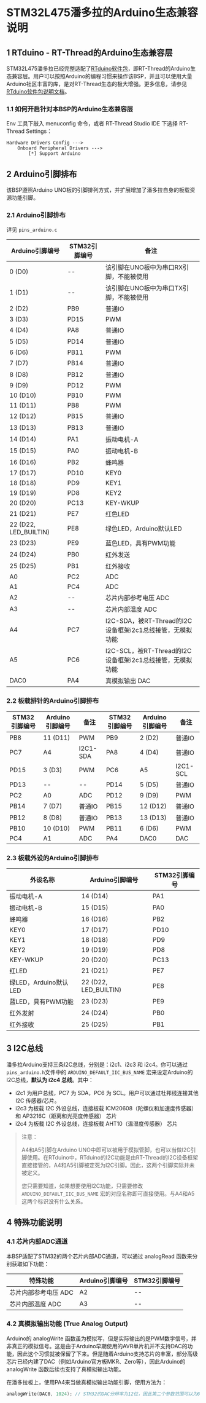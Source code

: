 # STM32L475潘多拉的Arduino生态兼容说明

## 1 RTduino - RT-Thread的Arduino生态兼容层

STM32L475潘多拉已经完整适配了[RTduino软件包](https://github.com/mysterywolf/RTduino)，即RT-Thread的Arduino生态兼容层。用户可以按照Arduino的编程习惯来操作该BSP，并且可以使用大量Arduino社区丰富的库，是对RT-Thread生态的极大增强。更多信息，请参见[RTduino软件包说明文档](https://github.com/mysterywolf/RTduino)。

### 1.1 如何开启针对本BSP的Arduino生态兼容层

Env 工具下敲入 menuconfig 命令，或者 RT-Thread Studio IDE 下选择 RT-Thread Settings：

```Kconfig
Hardware Drivers Config --->
    Onboard Peripheral Drivers --->
        [*] Support Arduino
```

## 2 Arduino引脚排布

该BSP遵照Arduino UNO板的引脚排列方式，并扩展增加了潘多拉自身的板载资源功能引脚。

### 2.1 Arduino引脚排布

详见 `pins_arduino.c`

| Arduino引脚编号       | STM32引脚编号 | 备注                                                      |
| --------------------- | ------------- | --------------------------------------------------------- |
| 0 (D0)                | --            | 该引脚在UNO板中为串口RX引脚，不能被使用                   |
| 1 (D1)                | --            | 该引脚在UNO板中为串口TX引脚，不能被使用                   |
| 2 (D2)                | PB9           | 普通IO                                                    |
| 3 (D3)                | PD15          | PWM                                                       |
| 4 (D4)                | PA8           | 普通IO                                                    |
| 5 (D5)                | PD14          | 普通IO                                                    |
| 6 (D6)                | PB11          | PWM                                                       |
| 7 (D7)                | PB14          | 普通IO                                                    |
| 8 (D8)                | PB12          | 普通IO                                                    |
| 9 (D9)                | PD12          | PWM                                                       |
| 10 (D10)              | PB10          | PWM                                                       |
| 11 (D11)              | PB8           | PWM                                                       |
| 12 (D12)              | PB15          | 普通IO                                                    |
| 13 (D13)              | PB13          | 普通IO                                                    |
| 14 (D14)              | PA1           | 振动电机-A                                                |
| 15 (D15)              | PA0           | 振动电机-B                                                |
| 16 (D16)              | PB2           | 蜂鸣器                                                    |
| 17 (D17)              | PD10          | KEY0                                                      |
| 18 (D18)              | PD9           | KEY1                                                      |
| 19 (D19)              | PD8           | KEY2                                                      |
| 20 (D20)              | PC13          | KEY-WKUP                                                  |
| 21 (D21)              | PE7           | 红色LED                                                   |
| 22 (D22, LED_BUILTIN) | PE8           | 绿色LED，Arduino默认LED                                   |
| 23 (D23)              | PE9           | 蓝色LED，具有PWM功能                                      |
| 24 (D24)              | PB0           | 红外发送                                                  |
| 25 (D25)              | PB1           | 红外接收                                                  |
| A0                    | PC2           | ADC                                                       |
| A1                    | PC4           | ADC                                                       |
| A2                    | --            | 芯片内部参考电压 ADC                                      |
| A3                    | --            | 芯片内部温度 ADC                                          |
| A4                    | PC7           | I2C-SDA，被RT-Thread的I2C设备框架i2c1总线接管，无模拟功能 |
| A5                    | PC6           | I2C-SCL，被RT-Thread的I2C设备框架i2c1总线接管，无模拟功能 |
| DAC0                  | PA4           | 真模拟输出 DAC                                            |

### 2.2 板载排针的Arduino引脚排布

| STM32引脚编号 | Arduino引脚编号 | 备注     | STM32引脚编号 | Arduino引脚编号 | 备注     |
| ------------- | --------------- | -------- | ------------- | --------------- | -------- |
| PB8           | 11 (D11)        | PWM      | PB9           | 2 (D2)          | 普通IO   |
| PC7           | A4              | I2C1-SDA | PA8           | 4 (D4)          | 普通IO   |
| PD15          | 3 (D3)          | PWM      | PC6           | A5              | I2C1-SCL |
| PD13          | --              | --       | PD14          | 5 (D5)          | 普通IO   |
| PC2           | A0              | ADC      | PD12          | 9 (D9)          | PWM      |
| PB14          | 7 (D7)          | 普通IO   | PB15          | 12 (D12)        | 普通IO   |
| PB12          | 8 (D8)          | 普通IO   | PB13          | 13 (D13)        | 普通IO   |
| PB10          | 10 (D10)        | PWM      | PB11          | 6 (D6)          | PWM      |
| PC4           | A1              | ADC      | PA4           | DAC0            | DAC      |

### 2.3 板载外设的Arduino引脚排布

| 外设名称              | Arduino引脚编号       | STM32引脚编号 |
| --------------------- | --------------------- | ------------- |
| 振动电机-A            | 14 (D14)              | PA1           |
| 振动电机-B            | 15 (D15)              | PA0           |
| 蜂鸣器                | 16 (D16)              | PB2           |
| KEY0                  | 17 (D17)              | PD10          |
| KEY1                  | 18 (D18)              | PD9           |
| KEY2                  | 19 (D19)              | PD8           |
| KEY-WKUP              | 20 (D20)              | PC13          |
| 红LED                 | 21 (D21)              | PE7           |
| 绿LED，Arduino默认LED | 22 (D22, LED_BUILTIN) | PE8           |
| 蓝LED，具有PWM功能    | 23 (D23)              | PE9           |
| 红外发射              | 24 (D24)              | PB0           |
| 红外接收              | 25 (D25)              | PB1           |

## 3 I2C总线

潘多拉Arduino支持三条I2C总线，分别是：i2c1、i2c3 和 i2c4。你可以通过`pins_arduino.h`文件中的 `ARDUINO_DEFAULT_IIC_BUS_NAME` 宏来设定Arduino的I2C总线，**默认为 i2c4 总线**。其中：

- i2c1 为用户总线，PC7 为 SDA，PC6 为 SCL。用户可以通过杜邦线连接其他 I2C 传感器/芯片。
- i2c3 为板载 I2C 外设总线，连接板载 ICM20608（陀螺仪和加速度传感器） 和 AP3216C（距离和光亮度传感器） 芯片
- i2c4 为板载 I2C 外设总线，连接板载 AHT10（温湿度传感器） 芯片

> 注意：
>
> A4和A5引脚在Arduino UNO中即可以被用于模拟管脚，也可以当做I2C引脚使用。在RTduino中，RTduino的I2C功能是由RT-Thread的I2C设备框架直接接管的，A4和A5引脚被定死为I2C引脚。因此，这两个引脚实际并未被定义。
>
> 您只需要知道，如果想要使用I2C功能，只需要修改 `ARDUINO_DEFAULT_IIC_BUS_NAME` 宏的对应名称即可直接使用。与A4和A5这两个标识没有什么关系。

## 4 特殊功能说明

### 4.1 芯片内部ADC通道

本BSP适配了STM32的两个芯片内部ADC通道，可以通过 analogRead 函数来分别获取如下功能：

| 特殊功能             | Arduino引脚编号 | STM32引脚编号 |
| -------------------- | --------------- | ------------- |
| 芯片内部参考电压 ADC | A2              | --            |
| 芯片内部温度 ADC     | A3              | --            |

### 4.2 真模拟输出功能 (True Analog Output)

Arduino的 analogWrite 函数虽为模拟写，但是实际输出的是PWM数字信号，并非真正的模拟信号。这是由于Arduino早期使用的AVR单片机并不支持DAC的功能，因此这个习惯就被保留了下来。但是随着Arduino支持芯片的丰富，部分高级芯片已经内建了DAC（例如Arduino官方板MKR、Zero等），因此Arduino的 analogWrite 函数后续也支持了真模拟输出功能。

在潘多拉板上，使用PA4来当做真模拟输出功能引脚，使用方法为：

```c
analogWrite(DAC0, 1024); // STM32的DAC分辨率为12位，因此第二个参数范围可以为0-4095
```
